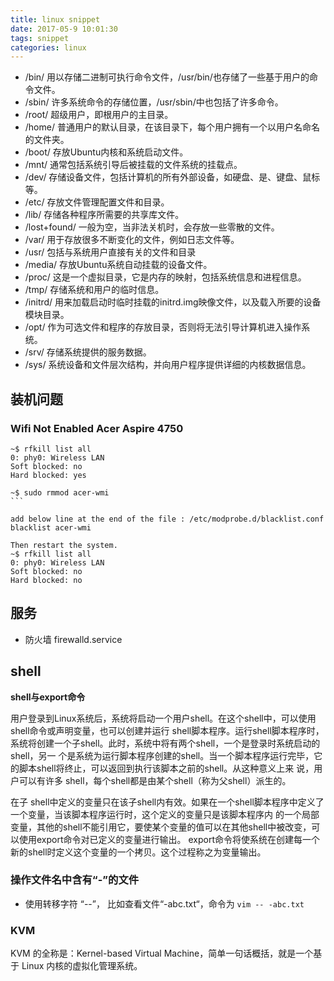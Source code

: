 ```yaml
---
title: linux snippet
date: 2017-05-9 10:01:30
tags: snippet
categories: linux
---
```


- /bin/    用以存储二进制可执行命令文件，/usr/bin/也存储了一些基于用户的命令文件。
- /sbin/    许多系统命令的存储位置，/usr/sbin/中也包括了许多命令。
- /root/    超级用户，即根用户的主目录。
- /home/    普通用户的默认目录，在该目录下，每个用户拥有一个以用户名命名的文件夹。
- /boot/    存放Ubuntu内核和系统启动文件。
- /mnt/     通常包括系统引导后被挂载的文件系统的挂载点。
- /dev/    存储设备文件，包括计算机的所有外部设备，如硬盘、是、键盘、鼠标等。
- /etc/    存放文件管理配置文件和目录。
- /lib/    存储各种程序所需要的共享库文件。
- /lost+found/    一般为空，当非法关机时，会存放一些零散的文件。
- /var/    用于存放很多不断变化的文件，例如日志文件等。
- /usr/    包括与系统用户直接有关的文件和目录
- /media/    存放Ubuntu系统自动挂载的设备文件。
- /proc/    这是一个虚拟目录，它是内存的映射，包括系统信息和进程信息。
- /tmp/    存储系统和用户的临时信息。
- /initrd/    用来加载启动时临时挂载的initrd.img映像文件，以及载入所要的设备模块目录。
- /opt/    作为可选文件和程序的存放目录，否则将无法引导计算机进入操作系统。
- /srv/    存储系统提供的服务数据。
- /sys/    系统设备和文件层次结构，并向用户程序提供详细的内核数据信息。

## 装机问题

### Wifi Not Enabled Acer Aspire 4750

```shell
~$ rfkill list all
0: phy0: Wireless LAN
Soft blocked: no
Hard blocked: yes

~$ sudo rmmod acer-wmi
​```

add below line at the end of the file : /etc/modprobe.d/blacklist.conf
blacklist acer-wmi

Then restart the system.
~$ rfkill list all
0: phy0: Wireless LAN
Soft blocked: no
Hard blocked: no
```

## 服务

- 防火墙 firewalld.service



## shell

**shell与export命令**

用户登录到Linux系统后，系统将启动一个用户shell。在这个shell中，可以使用shell命令或声明变量，也可以创建并运行 shell脚本程序。运行shell脚本程序时，系统将创建一个子shell。此时，系统中将有两个shell，一个是登录时系统启动的shell，另一 个是系统为运行脚本程序创建的shell。当一个脚本程序运行完毕，它的脚本shell将终止，可以返回到执行该脚本之前的shell。从这种意义上来 说，用户可以有许多 shell，每个shell都是由某个shell（称为父shell）派生的。

在子 shell中定义的变量只在该子shell内有效。如果在一个shell脚本程序中定义了一个变量，当该脚本程序运行时，这个定义的变量只是该脚本程序内 的一个局部变量，其他的shell不能引用它，要使某个变量的值可以在其他shell中被改变，可以使用export命令对已定义的变量进行输出。 export命令将使系统在创建每一个新的shell时定义这个变量的一个拷贝。这个过程称之为变量输出。



### 操作文件名中含有“-”的文件

- 使用转移字符 “--”， 比如查看文件“-abc.txt“，命令为 `vim -- -abc.txt`



### KVM

KVM 的全称是：Kernel-based Virtual Machine，简单一句话概括，就是一个基于 Linux 内核的虚拟化管理系统。